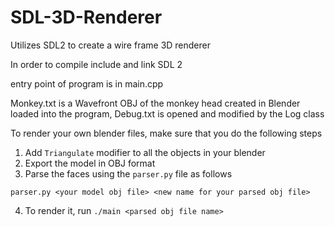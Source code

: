 # SDL-3D-Renderer
Utilizes SDL2 to create a wire frame 3D renderer

In order to compile include and link SDL 2

entry point of program is in main.cpp

Monkey.txt is a Wavefront OBJ of the monkey head created in Blender loaded into the program, Debug.txt is opened and modified by the Log class

To render your own blender files, make sure that you do the following steps

1. Add `Triangulate` modifier to all the objects in your blender
2. Export the model in OBJ format
3. Parse the faces using the `parser.py` file as follows

`parser.py <your model obj file> <new name for your parsed obj file>`

4. To render it, run `./main <parsed obj file name>`
